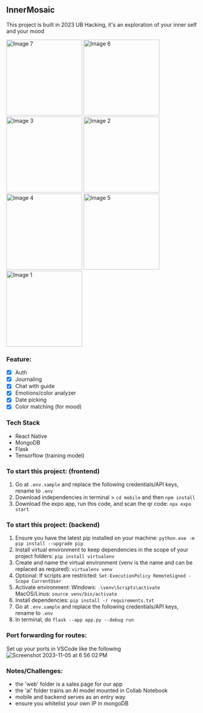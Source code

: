 ## InnerMosaic
This project is built in 2023 UB Hacking, it's an exploration of your inner self and your mood

<p align="left">
  <img src="https://github.com/bentan1020/innerMosaic/assets/73725152/0bc7c5fe-018e-4498-b569-3e0dc0509c6d" alt="Image 7" width="200" />
  <img src="https://github.com/bentan1020/innerMosaic/assets/73725152/3cc189fc-b7ef-41b5-a456-7c5ad1bc97cf" alt="Image 6" width="200" />
  <img src="https://github.com/bentan1020/innerMosaic/assets/73725152/372b92e4-dcfe-4de0-bf91-854b418a2839" alt="Image 3" width="200" />
  <img src="https://github.com/bentan1020/innerMosaic/assets/73725152/4245a8ec-6781-4185-9710-b2289eb9e5bd" alt="Image 2" width="200" />
  <img src="https://github.com/bentan1020/innerMosaic/assets/73725152/6bc7d5b5-e842-4c0e-9744-d9a2db3a3776" alt="Image 4" width="200" />
  <img src="https://github.com/bentan1020/innerMosaic/assets/73725152/4bf89e78-1009-4456-929c-bf53230bfe7d" alt="Image 5" width="200" />
  <img src="https://github.com/bentan1020/innerMosaic/assets/73725152/ba31b14d-bf0b-4004-a033-a810f0c8bf63" alt="Image 1" width="200" />
</p>


### Feature:
- [x] Auth
- [x] Journaling
- [x] Chat with guide
- [x] Emotions/color analyzer
- [x] Date picking
- [x] Color matching (for mood) 

### Tech Stack
- React Native
- MongoDB
- Flask
- Tensorflow (training model)

### To start this project: (frontend)
1. Go at `.env.sample` and replace the following credentials/API keys, rename to `.env`
2. Download independencies in terminal > `cd mobile` and then `npm install`
3. Download the expo app, run this code, and scan the qr code: `npx expo start`

### To start this project: (backend)
1. Ensure you have the latest pip installed on your machine:
```python.exe -m pip install --upgrade pip```
2. Install virtual environment to keep dependencies in the scope of your project folders:
```pip install virtualenv```
3. Create and name the virtual environment (venv is the name and can be replaced as required):
```virtualenv venv```
4. Optional: If scripts are restricted:
```Set-ExecutionPolicy RemoteSigned -Scope CurrentUser```
5. Activate environment:
Windows: ```.\venv\Scripts\activate ```
MacOS/Linus: ```source venv/bin/activate```
6. Install dependencies:
```pip install -r requirements.txt```
7. Go at `.env.sample` and replace the following credentials/API keys, rename to `.env`
8. In terminal, do `flask --app app.py --debug run`

### Port forwarding for routes:
Set up your ports in VSCode like the following
![Screenshot 2023-11-05 at 6 56 02 PM](https://github.com/bentan1020/innerMosaic/assets/73725152/3d892de2-532c-41cf-9742-7e3483a07204)

### Notes/Challenges:
- the 'web' folder is a sales page for our app
- the 'ai' folder trains an AI model mounted in Collab Notebook
- mobile and backend serves as an entry way
- ensure you whitelist your own IP in mongoDB
